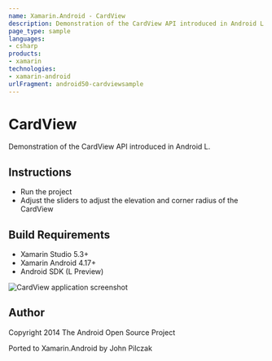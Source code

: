 ```yaml
---
name: Xamarin.Android - CardView
description: Demonstration of the CardView API introduced in Android L. Instructions Run the project Adjust the sliders to adjust the elevation and corner...
page_type: sample
languages:
- csharp
products:
- xamarin
technologies:
- xamarin-android
urlFragment: android50-cardviewsample
---
```

# CardView

Demonstration of the CardView API introduced in Android L.

## Instructions

* Run the project
* Adjust the sliders to adjust the elevation and corner radius of the CardView

## Build Requirements
* Xamarin Studio 5.3+
* Xamarin Android 4.17+
* Android SDK (L Preview)

![CardView application screenshot](Screenshots/Adjusted.png "CardView application screenshot")

## Author 
Copyright 2014 The Android Open Source Project

Ported to Xamarin.Android by John Pilczak
